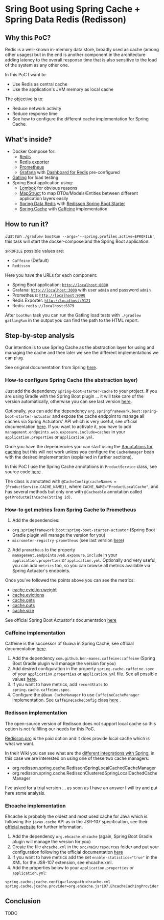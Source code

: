 # Sring Boot using Spring Cache + Spring Data Redis (Redisson)

## Why this PoC?

Redis is a well-known in-memory data store, broadly used as cache (among other usages) but in the end is another
component in the architecture adding latency to the overall response time that is also sensitive to the load of the
system as any other one.

In this PoC I want to:

* Use Redis as central cache
* Use the application's JVM memory as local cache

The objective is to:

* Reduce network activity
* Reduce response time
* See how to configure the different cache implementation for Spring Cache.

## What's inside?

- Docker Compose for:
  - [Redis](https://hub.docker.com/_/redis)
  - [Redis exporter](https://hub.docker.com/r/oliver006/redis_exporter)
  - [Prometheus](https://hub.docker.com/r/prom/prometheus)
  - [Grafana](https://hub.docker.com/r/grafana/grafana)
    with [Dashboard for Redis](https://grafana.com/grafana/dashboards/14091) pre-configured
- [Gatling](https://gatling.io/) for load testing
- Spring Boot application using:
  - [Lombok](https://projectlombok.org/) for obvious reasons
  - [MapStruct](https://mapstruct.org/) to map DTOs/Models/Entities between different application layers easily
  - [Spring Data Redis](https://docs.spring.io/spring-data/data-redis/docs/current/reference/html/#reference)
    with [Redisson Spring Boot Starter](https://github.com/redisson/redisson/tree/master/redisson-spring-boot-starter)
  - [Spring Cache](https://docs.spring.io/spring-framework/docs/current/reference/html/integration.html#cache)
    with [Caffeine](https://github.com/ben-manes/caffeine) implementation

## How to run it?

Just run `./gradlew bootRun --args='--spring.profiles.active=$PROFILE'`, this task will start the docker-compose and the
Spring Boot application.

`$PROFILE` possible values are:

* `Caffeine` (Default)
* `Redisson`

Here you have the URLs for each component:

* Spring Boot application: [`http://localhost:8080`](http://localhost:8080)
* Grafana: [`http://localhost:3000`](http://localhost:3000) with user `admin` and password `admin`
* Prometheus: [`http://localhost:9090`](http://localhost:9090)
* Redis Exporter: [`http://localhost:9121`](http://localhost:9121)
* Redis: `redis://localhost:6379`

After `bootRun` task you can run the Gatling load tests with `./gradlew gatlingRun` in the output you can find the path
to the HTML report.

## Step-by-step analysis

Our intention is to use Spring Cache as the abstraction layer for using and managing the cache and then later we see the
different implementations we can plug.

See original documentation from
Spring [here](https://docs.spring.io/spring-framework/docs/current/reference/html/integration.html#cache).

### How-to configure Spring Cache (the abstraction layer)

Just add the dependency `spring-boot-starter-cache` to your project. If you are using Gradle with the Spring Boot plugin
... it will take care of the version automatically, otherwise you can see last
version [here](https://mvnrepository.com/artifact/org.springframework.boot/spring-boot-starter-cache).

Optionally, you can add the dependency `org.springframework.boot:spring-boot-starter-actuator` and expose the cache
endpoint to manage all caches via Spring Actuators' API which is very useful, see official documentation
[here](https://docs.spring.io/spring-boot/docs/current/actuator-api/htmlsingle/#caches). If you want to activate it, you
have to add `management.endpoints.web.exposure.include=caches` in your
`application.properties` or `application.yml`.

Once you have the dependencies you can start using the
[Annotations for caching](https://docs.spring.io/spring-framework/docs/current/reference/html/integration.html#cache-annotations)
but this will not work unless you configure the `CacheManager` bean with the desired implementation (explained in
further sections).

In this PoC I use the Spring Cache annotations in `ProductService` class, see source
code [here](https://github.com/sbonoc/poc/blob/master/spring-boot-cache-redis/src/main/java/bono/poc/springcacheredis/service/ProductService.java)
.

The class is annotated with `@CacheConfig(cacheNames = {ProductService.CACHE_NAME})`,
where `CACHE_NAME="ProductLocalCache"`, and has several methods but only one with `@Cacheable` annotation
called `getProductWithCache(String id)`.

### How-to get metrics from Spring Cache to Prometheus

1. Add the dependencies:

- `org.springframework.boot:spring-boot-starter-actuator` (Spring Boot Gradle plugin will manage the version for you)
- `micrometer-registry-prometheus` (see last
  version [here](https://mvnrepository.com/artifact/io.micrometer/micrometer-registry-prometheus))

2. Add `prometheus` to the property `management.endpoints.web.exposure.include` in your `application.properties`
   or `application.yml`. Optionally and very useful, you can add `metrics` too, so you can browse all metrics available
   via Spring Actuator's endpoints.

Once you've followed the points above you can see the metrics:

- [cache.eviction.weight](http://localhost:8080/actuator/metrics/cache.eviction.weight)
- [cache.evictions](http://localhost:8080/actuator/metrics/cache.evictions)
- [cache.gets](http://localhost:8080/actuator/metrics/cache.gets)
- [cache.puts](http://localhost:8080/actuator/metrics/cache.puts)
- [cache.size](http://localhost:8080/actuator/metrics/cache.size)

See official Spring Boot Actuator's documentation
[here](https://docs.spring.io/spring-boot/docs/current/reference/html/actuator.html#actuator.metrics.supported.cache)

### Caffeine implementation

Caffeine is the successor of Guava in Spring Cache, see official
documentation [here](https://github.com/ben-manes/caffeine/wiki).

1. Add the dependency `com.github.ben-manes.caffeine:caffeine` (Spring Boot Gradle plugin will manage the version for
   you)
2. Add desired configuration in the property `spring.cache.caffeine.spec` of your `application.properties`
   or `application.yml` file. See all possible values [here](https://github.com/ben-manes/caffeine/wiki/Specification).
3. If you want to have metrics, add `recordStats` to `spring.cache.caffeine.spec`.
4. Configure the `@Bean CacheManager` to use `CaffeineCacheManager` implementation. See `CaffeineCacheConfig` class
   [here](https://github.com/sbonoc/poc/blob/master/spring-boot-cache-redis/src/main/java/bono/poc/springcacheredis/config/CaffeineCacheConfig.java)
   .

### Redisson implementation

The open-source version of Redisson does not support local cache so this option is not fulfilling our needs for this
PoC.

[Redisson.pro](https://redisson.pro/) is the paid option and it does provide local cache which is what we want.

In their Wiki you can see what are
the [different integrations with Spring](https://github.com/redisson/redisson/wiki/14.-Integration-with-frameworks), in
this case we are interested on using one of these two cache managers:

- org.redisson.spring.cache.RedissonSpringLocalCachedCacheManager
- org.redisson.spring.cache.RedissonClusteredSpringLocalCachedCacheManager

I've asked for a trial version ... as soon as I have an answer I will try and put here some analysis.

### Ehcache implementation

Ehcache is probably the oldest and most used cache for Java which is following the `javax.cache` API as in the JSR-107
specification, see their [official website](https://www.ehcache.org/) for further information.

1. Add the dependency `org.ehcache:ehcache` (again, Spring Boot Gradle plugin will manage the version for you)
2. Create the file `ehcache.xml` in the `src/main/resources` folder and put your configuration following the official
   documentation [here](https://www.ehcache.org/documentation/3.9/xml.html)
3. If you want to have metrics add the set `enable-statistics="true"` in the XML for the JSR-107 extension, see
   ehcache.xml.
4. Add the properties below to your `application.properties` or `application.yml`:

```
spring.cache.jcache.config=classpath:ehcache.xml
spring.cache.jcache.provider=org.ehcache.jsr107.EhcacheCachingProvider
```

## Conclusion

TODO
